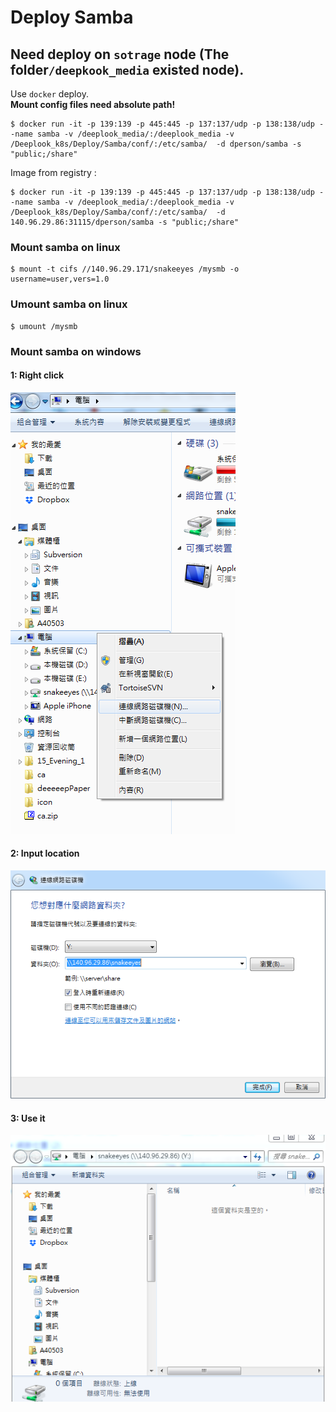 # Deploy Samba

## Need deploy on `sotrage` node (The folder`/deepkook_media` existed node).

Use `docker` deploy. \
**Mount config files need absolute path!**

```shell
$ docker run -it -p 139:139 -p 445:445 -p 137:137/udp -p 138:138/udp --name samba -v /deeplook_media/:/deeplook_media -v /Deeplook_k8s/Deploy/Samba/conf/:/etc/samba/  -d dperson/samba -s "public;/share"
```

Image from registry :
```shell
$ docker run -it -p 139:139 -p 445:445 -p 137:137/udp -p 138:138/udp --name samba -v /deeplook_media/:/deeplook_media -v /Deeplook_k8s/Deploy/Samba/conf/:/etc/samba/  -d 140.96.29.86:31115/dperson/samba -s "public;/share"
```

### Mount samba on linux

```shell
$ mount -t cifs //140.96.29.171/snakeeyes /mysmb -o username=user,vers=1.0
```

### Umount samba on linux

```
$ umount /mysmb
```

### Mount samba on windows

#### 1: Right click
![alt text](/Images/Mount_Sammba_win.png)

#### 2: Input location
![alt text](/Images/Mount_Sammba_win2.png)

#### 3: Use it
![alt text](/Images/Mount_Sammba_win3.png)